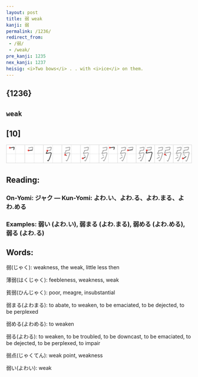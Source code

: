 ```yaml
---
layout: post
title: 弱 weak
kanji: 弱
permalink: /1236/
redirect_from:
 - /弱/
 - /weak/
pre_kanji: 1235
nex_kanji: 1237
heisig: <i>Two bows</i> . . with <i>ice</i> on them.
---
```


## {1236}

## `weak`

## [10]

<div class="stroke"><img src="../images/E5BCB1.png" /></div>

## Reading:

### On-Yomi: ジャク &mdash; Kun-Yomi: よわ.い、よわ.る、よわ.まる、よわ.める

### Examples: 弱い (よわ.い), 弱まる (よわ.まる), 弱める (よわ.める), 弱る (よわ.る)

## Words:

弱(じゃく): weakness, the weak, little less then

薄弱(はくじゃく): feebleness, weakness, weak

貧弱(ひんじゃく): poor, meagre, insubstantial

弱まる(よわまる): to abate, to weaken, to be emaciated, to be dejected, to be perplexed

弱める(よわめる): to weaken

弱る(よわる): to weaken, to be troubled, to be downcast, to be emaciated, to be dejected, to be perplexed, to impair

弱点(じゃくてん): weak point, weakness

弱い(よわい): weak
